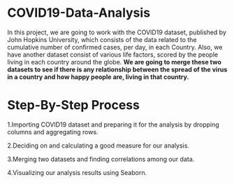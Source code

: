 # COVID19-Data-Analysis
 In this project, we are going to work with the COVID19 dataset, published by John Hopkins University, which consists of the data related to the cumulative number of confirmed cases, per day, in each Country. Also, we have another dataset consist of various life factors, scored by the people living in each country around the globe. 
 **We are going to merge these two datasets to see if there is any relationship between the spread of the virus in a country and how happy people are, living in that country.**

# Step-By-Step Process

1.Importing COVID19 dataset and preparing it for the analysis by dropping columns and aggregating rows.

2.Deciding on and calculating a good measure for our analysis.

3.Merging two datasets and finding correlations among our data.

4.Visualizing our analysis results using Seaborn.


